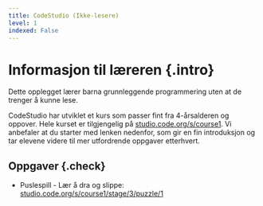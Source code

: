 ```yaml
---
title: CodeStudio (Ikke-lesere)
level: 1
indexed: False
---
```


# Informasjon til læreren {.intro}

Dette opplegget lærer barna grunnleggende programmering uten at de
trenger å kunne lese.

CodeStudio har utviklet et kurs som passer fint fra 4-årsalderen og
oppover. Hele kurset er tilgjengelig på
[studio.code.org/s/course1](https://studio.code.org/s/course1).  Vi
anbefaler at du starter med lenken nedenfor, som gir en fin
introduksjon og tar elevene videre til mer utfordrende oppgaver
etterhvert.

## Oppgaver {.check}

+ Puslespill - Lær å dra og slippe: [studio.code.org/s/course1/stage/3/puzzle/1](https://studio.code.org/s/course1/stage/3/puzzle/1)

